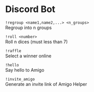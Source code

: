 # Discord Bot
`!regroup <name1,name2,...> <n_groups>`</br>
Regroup into n groups

`!roll <number>`</br>
Roll n dices (must less than 7)

`!raffle`</br>
Select a winner online

`!hello`</br>
Say hello to Amigo

`!invite_amigo`</br>
Generate an invite link of Amigo Helper
